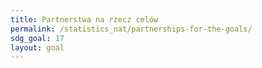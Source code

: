 ```yaml
---
title: Partnerstwa na rzecz celów
permalink: /statistics_nat/partnerships-for-the-goals/
sdg_goal: 17
layout: goal
---
```


